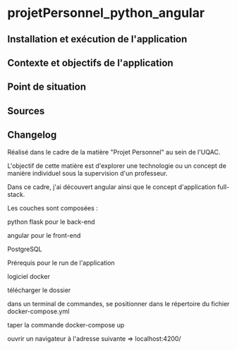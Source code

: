 # projetPersonnel_python_angular

## Installation et exécution de l'application
## Contexte et objectifs de l'application 
## Point de situation
## Sources
## Changelog
Réalisé dans le cadre de la matière "Projet Personnel" au sein de l'UQAC. 

L'objectif de cette matière est d'explorer une technologie ou un concept de manière individuel sous la supervision d'un professeur. 

Dans ce cadre, j'ai découvert angular ainsi que le concept d'application full-stack. 

Les couches sont composées : 

python flask pour le back-end 

angular pour le front-end 

PostgreSQL

Prérequis pour le run de l'application 

logiciel docker

télécharger le dossier

dans un terminal de commandes, se positionner dans le répertoire du fichier docker-compose.yml 

taper la commande docker-compose up 

ouvrir un navigateur à l'adresse suivante => localhost:4200/
